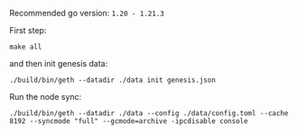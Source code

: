 Recommended go version:
` 1.20 - 1.21.3 `


First step:
```shell 
make all
```

and then init genesis data:
```shell
./build/bin/geth --datadir ./data init genesis.json
```


Run the node sync:
```shell
./build/bin/geth --datadir ./data --config ./data/config.toml --cache 8192 --syncmode "full" --gcmode=archive -ipcdisable console
```
